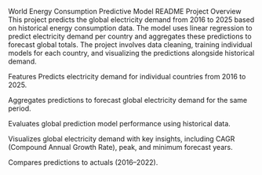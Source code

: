 World Energy Consumption Predictive Model README Project Overview This project predicts the global electricity demand from 2016 to 2025 based on historical energy consumption data. The model uses linear regression to predict electricity demand per country and aggregates these predictions to forecast global totals. The project involves data cleaning, training individual models for each country, and visualizing the predictions alongside historical demand.

Features Predicts electricity demand for individual countries from 2016 to 2025.

Aggregates predictions to forecast global electricity demand for the same period.

Evaluates global prediction model performance using historical data.

Visualizes global electricity demand with key insights, including CAGR (Compound Annual Growth Rate), peak, and minimum forecast years.

Compares predictions to actuals (2016–2022).
